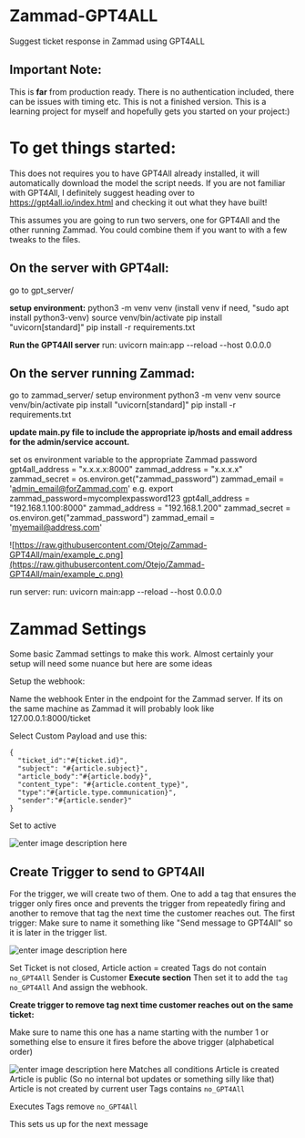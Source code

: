 
# Zammad-GPT4ALL

Suggest ticket response in Zammad using GPT4ALL


## Important Note:

This is **far** from production ready. There is no authentication included, there can be issues with timing etc. This is not a finished version. This is a learning project for myself and hopefully gets you started on your project:)


# **To get things started:**

This does not requires you to have GPT4All already installed, it will automatically download the model the script needs. 
If you are not familiar with GPT4All, I definitely suggest heading over to https://gpt4all.io/index.html and checking it out what they have built! 



This assumes you are going to run two servers, one for GPT4All and the other running Zammad. You could combine them if you want to with a few tweaks to the files.
## On the server with GPT4all:

go to gpt_server/

**setup environment:**
python3 -m venv venv (install venv if need, "sudo apt install python3-venv)
source venv/bin/activate
pip install "uvicorn[standard]"
pip install -r requirements.txt

**Run the GPT4All server**
run: uvicorn main:app --reload --host 0.0.0.0

  
  

## On the server running Zammad:
go to zammad_server/
setup environment
python3 -m venv venv
source venv/bin/activate
pip install "uvicorn[standard]"
pip install -r requirements.txt


**update main.py file to include the appropriate ip/hosts and email address for the admin/service account.**

set os environment variable to the appropriate Zammad password
gpt4all_address = "x.x.x.x:8000"
zammad_address = "x.x.x.x"
zammad_secret = os.environ.get("zammad_password")
zammad_email = 'admin_email@forZammad.com'
e.g.
export zammad_password=mycomplexpassword123
gpt4all_address = "192.168.1.100:8000"
zammad_address = "192.168.1.200"
zammad_secret = os.environ.get("zammad_password")
zammad_email = 'myemail@address.com'

![https://raw.githubusercontent.com/Otejo/Zammad-GPT4All/main/example_c.png](https://raw.githubusercontent.com/Otejo/Zammad-GPT4All/main/example_c.png)

run server: run: uvicorn main:app --reload --host 0.0.0.0


# Zammad Settings
Some basic Zammad settings to make this work.  Almost certainly your setup will need some nuance but here are some ideas

Setup the webhook:

Name the webhook
Enter in the endpoint for the Zammad server. If its on the same machine as Zammad it will probably look like 127.00.0.1:8000/ticket

Select Custom Payload and use this:

    {
      "ticket_id":"#{ticket.id}",
      "subject": "#{article.subject}",
      "article_body":"#{article.body}",
      "content_type": "#{article.content_type}",
      "type":"#{article.type.communication}",
      "sender":"#{article.sender}"
    }

Set to active

![enter image description here](https://raw.githubusercontent.com/Otejo/Zammad-GPT4All/main/webhook.png)




## Create Trigger to send to GPT4All
For the trigger, we will create two of them. One to add a tag that ensures the trigger only fires once and prevents the trigger from repeatedly firing and another to remove that tag the next time the customer reaches out. 
The first trigger: Make sure to name it something like "Send message to GPT4All" so it is later in the trigger list.

![enter image description here](https://raw.githubusercontent.com/Otejo/Zammad-GPT4All/main/send_to_gpt4All.png)

Set Ticket is not closed,
Article action = created
Tags do not contain `no_GPT4All`
Sender is Customer
**Execute section**
Then set it to add the `tag no_GPT4All`
And assign the webhook.

**Create trigger to remove tag next time customer reaches out on the same ticket:**

Make sure to name this one has a name starting with the number 1 or something else to ensure it fires before the above trigger (alphabetical order)

![enter image description here](https://raw.githubusercontent.com/Otejo/Zammad-GPT4All/main/remove_tag.png)
Matches all conditions
Article is created
Article is public (So no internal bot updates or something silly like that)
Article is not created by current user
Tags contains `no_GPT4All`

Executes
Tags remove `no_GPT4All`

This sets us up for the next message